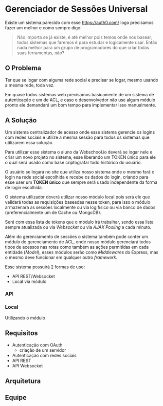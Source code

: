 # Gerenciador de Sessões Universal

Existe um sistema parecido com esse https://auth0.com/ logo precisamos fazer um melhor e como sempre digo:

> Não importa se já existe, é até melhor pois temos onde nos basear, todos sistemas que faremos é para estudar e logicamente usar. Então nada melhor para um grupo de programadores do que criar todas suas ferramentas, não?

## O Problema

Ter que se logar com alguma rede social e precisar se logar, mesmo usando a mesma rede, toda vez.

Em quase todos sistemas web precisamos basicamente de um sistema de autenticação e um de ACL, e caso o desenvolvedor não use algum módulo pronto ele demandará um bom tempo para implementar isso manualmente.

## A Solução

Um sistema centralizador de acesso onde esse sistema gerencie os logins com redes sociais e utilize a mesma sessão para todos os sistemas que utilizarem essa solução.

Para utilizar esse sistema o aluno da Webschool.io deverá se logar nele e criar um novo projeto no sistema, esse liberando um TOKEN único para ele o qual será usado como base criptografar todo histórico do usuário.

O usuário se logará no site que utiliza nosso sistema onde o mesmo fará o login na rede social escolhida e recebe os dados do login, criando para esse user um **TOKEN único** que sempre será usado independente da forma de login escolhida.

O sistema utilizador deverá utilizar nosso módulo local pois será ele que validará todas as requisições baseadas nesse token, para isso o módulo armazenará as sessões localmente ou via log físico ou via banco de dados (preferencialmente um de Cache ou MongoDB).

Será com essa lista de tokens que o módulo irá trabalhar, sendo essa lista sempre atualizada ou via *Websocket* ou via *AJAX Pooling* a cada minuto.

Além do gerenciamento de sessões o sistema também pode conter um módulo de gerenciamento de ACL, onde nosso módulo gerenciará todos tipos de acessos nas rotas como também as ações permitidas em cada entidade (*Model*), esses módulos serão como *Middlewares* do Express, mas o mesmo deve funcionar em qualquer outro *framework*.

Esse sistema possuirá 2 formas de uso:

- API REST/Websocket
- Local via módulo

### API

### Local

Utilizando o módulo 

## Requisitos

- Autenticação com OAuth
  - criação de um servidor
- Autenticação com redes sociais
- API REST
- API Websocket

## Arquitetura

## Equipe
